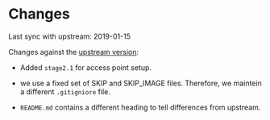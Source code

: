 # Changes

Last sync with upstream: 2019-01-15


Changes against the [upstream version](https://github.com/RPi-Dist/pi-gen.git):

- Added `stage2.1` for access point setup.

- we use a fixed set of SKIP and SKIP_IMAGE files. Therefore, we maintein a
  different `.gitigniore` file.

- `README.md` contains a different heading to tell differences from upstream.
